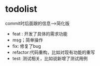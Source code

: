 # todolist
commit时后面跟的信息-->简化版
* feat : 开发了具体的需求功能
* msg；简单操作
* fix: 修复了bug
* refactor:代码重构，比如对现有功能的重写
* test: 测试相关，比如说新增了测试用例

